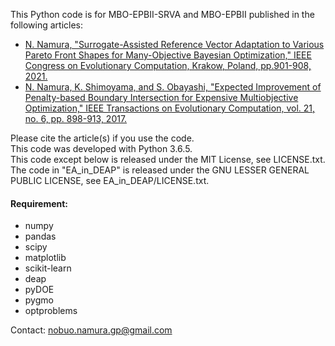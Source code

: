 This Python code is for MBO-EPBII-SRVA and MBO-EPBII published in the following articles:
* [N. Namura, "Surrogate-Assisted Reference Vector Adaptation to Various Pareto Front Shapes for Many-Objective Bayesian Optimization," IEEE Congress on Evolutionary Computation, Krakow, Poland, pp.901-908, 2021.](https://doi.org/10.1109/TEVC.2017.2693320)
* [N. Namura, K. Shimoyama, and S. Obayashi, "Expected Improvement of Penalty-based Boundary Intersection for Expensive Multiobjective Optimization," IEEE Transactions on Evolutionary Computation, vol. 21, no. 6, pp. 898-913, 2017.](https://doi.org/10.1109/CEC45853.2021.9504917)

Please cite the article(s) if you use the code.  
This code was developed with Python 3.6.5.  
This code except below is released under the MIT License, see LICENSE.txt.  
The code in "EA_in_DEAP" is released under the GNU LESSER GENERAL PUBLIC LICENSE, see EA_in_DEAP/LICENSE.txt.

#### Requirement:
* numpy
* pandas
* scipy
* matplotlib
* scikit-learn
* deap
* pyDOE
* pygmo
* optproblems

Contact: nobuo.namura.gp@gmail.com